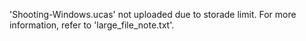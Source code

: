 'Shooting-Windows.ucas' not uploaded due to storade limit. For more information, refer to 'large_file_note.txt'.
